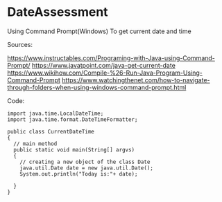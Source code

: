 # DateAssessment
Using Command Prompt(Windows) To get current date and time

Sources:

https://www.instructables.com/Programing-with-Java-using-Command-Prompt/
https://www.javatpoint.com/java-get-current-date
https://www.wikihow.com/Compile-%26-Run-Java-Program-Using-Command-Prompt
https://www.watchingthenet.com/how-to-navigate-through-folders-when-using-windows-command-prompt.html

Code:
```
import java.time.LocalDateTime;  
import java.time.format.DateTimeFormatter;  
    
public class CurrentDateTime   
{      
  // main method  
  public static void main(String[] argvs)   
  {      
    // creating a new object of the class Date  
    java.util.Date date = new java.util.Date();    
    System.out.println("Today is:"+ date);   
       
  }      
}  
```
